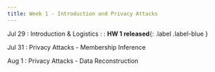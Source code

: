```yaml
---
title: Week 1 - Introduction and Privacy Attacks
---
```


Jul 29
: Introduction & Logistics
    :
: **HW 1 released**{: .label .label-blue }

Jul 31
: Privacy Attacks - Membership Inference


Aug 1
: Privacy Attacks - Data Reconstruction


